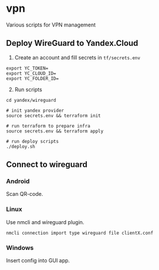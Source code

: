 # vpn
Various scripts for VPN management

## Deploy WireGuard to Yandex.Cloud

1. Create an account and fill secrets in `tf/secrets.env`

```
export YC_TOKEN=
export YC_CLOUD_ID=
export YC_FOLDER_ID=
```

2. Run scripts

```
cd yandex/wireguard

# init yandex provider
source secrets.env && terraform init

# run terraform to prepare infra
source secrets.env && terraform apply

# run deploy scripts
./deploy.sh
```

## Connect to wireguard

### Android

Scan QR-code.

### Linux

Use nmcli and wireguard plugin.
```
nmcli connection import type wireguard file clientX.conf
```

### Windows

Insert config into GUI app.

